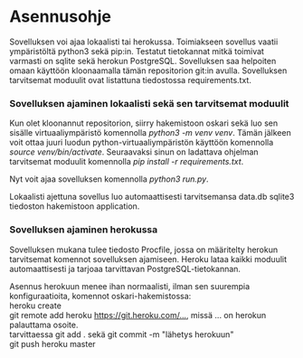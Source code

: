 # Asennusohje
Sovelluksen voi ajaa lokaalisti tai herokussa. Toimiakseen sovellus vaatii ympäristöltä python3 sekä pip:in. Testatut tietokannat mitkä toimivat varmasti on sqlite sekä herokun PostgreSQL. Sovelluksen saa helpoiten omaan käyttöön kloonaamalla tämän repositorion git:in avulla. Sovelluksen tarvitsemat moduulit ovat listattuna tiedostossa requirements.txt.

### Sovelluksen ajaminen lokaalisti sekä sen tarvitsemat moduulit
Kun olet kloonannut repositorion, siirry hakemistoon oskari sekä luo sen sisälle virtuaaliympäristö komennolla _python3 -m venv venv_. Tämän jälkeen voit ottaa juuri luodun python-virtuaaliympäristön käyttöön komennolla _source venv/bin/activate_. Seuraavaksi sinun on ladattava ohjelman tarvitsemat moduulit komennolla _pip install -r requirements.txt_.  

Nyt voit ajaa sovelluksen komennolla _python3 run.py_.  

Lokaalisti ajettuna sovellus luo automaattisesti tarvitsemansa data.db sqlite3 tiedoston hakemistoon application.


### Sovelluksen ajaminen herokussa
Sovelluksen mukana tulee tiedosto Procfile, jossa on määritelty herokun tarvitsemat komennot sovelluksen ajamiseen. Heroku lataa kaikki moduulit automaattisesti ja tarjoaa tarvittavan PostgreSQL-tietokannan.  

Asennus herokuun menee ihan normaalisti, ilman sen suurempia konfiguraatioita, komennot oskari-hakemistossa:  
heroku create <valitsemasi-nimi>  
git remote add heroku <https://git.heroku.com/...>, missä ... on herokun palauttama osoite.  
tarvittaessa git add . sekä git commit -m "lähetys herokuun"  
git push heroku master  
